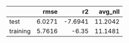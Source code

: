 |          |   rmse |      r2 |   avg_nll |
|:---------|-------:|--------:|----------:|
| test     | 6.0271 | -7.6941 |   11.2042 |
| training | 5.7616 | -6.35   |   11.1481 |